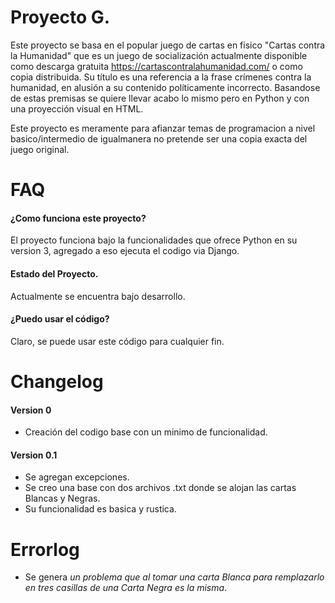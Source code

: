 # Proyecto G.

Este proyecto se basa en el popular juego de cartas en fisico "Cartas contra la Humanidad" que es un juego de socialización actualmente disponible como descarga gratuita https://cartascontralahumanidad.com/ o como copia distribuida. Su título es una referencia a la frase crímenes contra la humanidad, en alusión a su contenido políticamente incorrecto. Basandose de estas premisas se quiere llevar acabo lo mismo pero en Python y con una proyección visual en HTML.

Este proyecto es meramente para afianzar temas de programacion a nivel basico/intermedio de igualmanera no pretende ser una copia exacta del juego original.

# FAQ

#### ¿Como funciona este proyecto?

El proyecto funciona bajo la funcionalidades que ofrece Python en su version 3, agregado a eso ejecuta el codigo via Django.

#### Estado del Proyecto.

Actualmente se encuentra bajo desarrollo.

#### ¿Puedo usar el código?

Claro, se puede usar este código para cualquier fin.

# Changelog

#### Version 0

- Creación del codigo base con un minimo de funcionalidad.

#### Version 0.1

- Se agregan excepciones.
- Se creo una base con dos archivos .txt donde se alojan las cartas Blancas y Negras.
- Su funcionalidad es basica y rustica.

# Errorlog

- Se genera *un problema que al tomar una carta Blanca para remplazarlo en tres casillas de una Carta Negra es la misma*.
